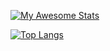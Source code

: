 [![My Awesome Stats](https://awesome-github-stats.azurewebsites.net/user-stats/anirbanshaw24?cardType=octocat&theme=gotham&preferLogin=false)](https://www.linkedin.com/in/anirban-shaw)

[![Top Langs](https://github-readme-stats.vercel.app/api/top-langs/?username=anirbanshaw24)](https://www.linkedin.com/in/anirban-shaw)
